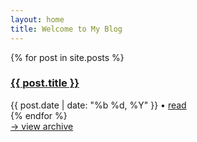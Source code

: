 ```yaml
---
layout: home
title: Welcome to My Blog
---
```


<div class="post-list">
{% for post in site.posts %}
  <div class="post-item">
    <h3 class="post-title">
      <a href="{{ post.url | relative_url }}">{{ post.title }}</a>
    </h3>
    <div class="post-meta">
      <span class="post-date">{{ post.date | date: "%b %d, %Y" }}</span>
      <span class="separator">•</span>
      <a href="{{ post.url | relative_url }}" class="read-more">read</a>
    </div>
  </div>
{% endfor %}
</div>

<div class="archive-link">
  <a href="/archive">→ view archive</a>
</div>

